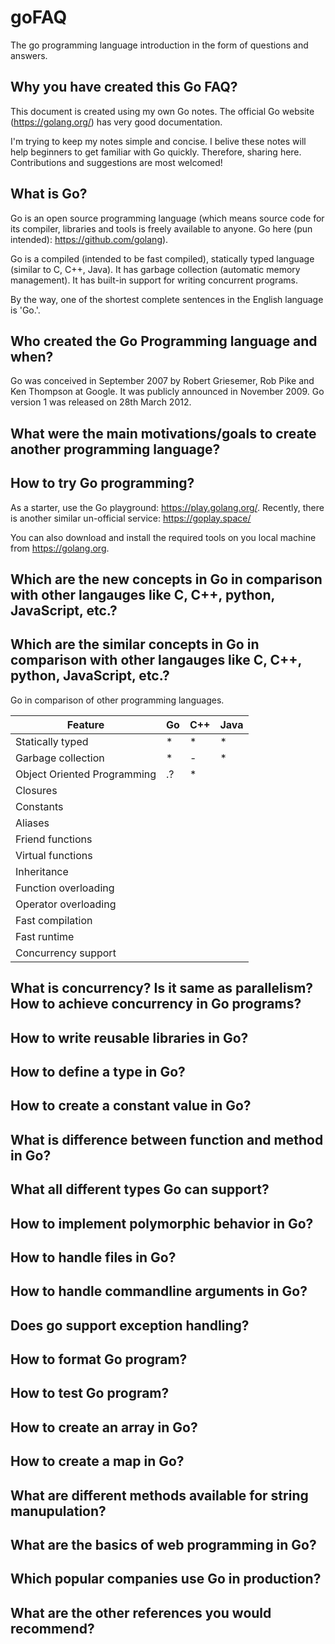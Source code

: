 # goFAQ
The go programming language introduction in the form of questions and answers.

## Why you have created this Go FAQ?

This document is created using my own Go notes. The official Go website (https://golang.org/) has very good documentation. 

I'm trying to keep my notes simple and concise. I belive these notes will help beginners to get familiar with Go quickly. Therefore, sharing here. Contributions and suggestions are most welcomed!

## What is Go?

Go is an open source programming language (which means source code for its compiler, libraries and tools is freely available to anyone. Go here (pun intended): https://github.com/golang).  

Go is a compiled (intended to be fast compiled), statically typed language (similar to C, C++, Java). It has garbage collection (automatic memory management). It has built-in support for writing concurrent programs. 

By the way, one of the shortest complete sentences in the English language is 'Go.'.

## Who created the Go Programming language and when?

Go was conceived in September 2007 by Robert Griesemer, Rob Pike and Ken Thompson at Google. It was publicly announced in November 2009. Go version 1 was released on 28th March 2012.

## What were the main motivations/goals to create another programming language?

## How to try Go programming?

As a starter, use the Go playground: https://play.golang.org/. Recently, there is another similar un-official service: https://goplay.space/

You can also download and install the required tools on you local machine from https://golang.org.


## Which are the new concepts in Go in comparison with other langauges like C, C++, python, JavaScript, etc.?

## Which are the similar concepts in Go in comparison with other langauges like C, C++, python, JavaScript, etc.?

Go in comparison of other programming languages.

Feature | Go | C++ | Java |
---     |--- |---  |---   |
Statically typed | * | * | * |
Garbage collection | * | - | * |
Object Oriented Programming | .? | *
Closures |
Constants |
Aliases |
Friend functions |
Virtual functions | 
Inheritance |
Function overloading |
Operator overloading |
Fast compilation |
Fast runtime |
Concurrency support |

## What is concurrency? Is it same as parallelism? How to achieve concurrency in Go programs? 

## How to write reusable libraries in Go?

## How to define a type in Go?

## How to create a constant value in Go?

## What is difference between function and method in Go?

## What all different types Go can support?

## How to implement polymorphic behavior in Go?

## How to handle files in Go?

## How to handle commandline arguments in Go?

## Does go support exception handling?

## How to format Go program?

## How to test Go program?

## How to create an array in Go?

## How to create a map in Go?

## What are different methods available for string manupulation?

## What are the basics of web programming in Go?

## Which popular companies use Go in production?

## What are the other references you would recommend?



